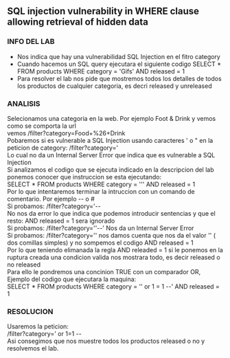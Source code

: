 ## SQL injection vulnerability in WHERE clause allowing retrieval of hidden data
### INFO DEL LAB
- Nos indica que hay una vulnerabilidad SQL Injection en el fitro category  
- Cuando hacemos un SQL query ejecutara el siguiente codigo SELECT * FROM  products WHERE category = 'Gifs' AND released = 1  
- Para resolver el lab nos pide que mostremos todos los detalles de todos los productos de cualquier categoria, es decri released y unreleased  
### ANALISIS  
Selecionamos una categoria en la web. Por ejemplo Foot & Drink y vemos como se comporta la url  
vemos /filter?category=Food+%26+Drink     
Pobaremos si es vulnerable a SQL Injection usando caracteres ' o " en la peticion de category:
/filter?category='  
Lo cual no da un Internal Server Error que indica que es vulnerable a SQL Injection  
Si analizamos el codigo que se ejecuta indicado en la descripcion del lab ponemos conocer que instruccion se esta ejecutando:  
SELECT * FROM  products WHERE category = ''' AND released = 1  
Por lo que intentaremos terminar la intruccion con un comando de comentario. Por ejemplo -- o #  
Si probamos:  /filter?category='--  
No nos da error lo que indica que podemos introducir sentencias y que el resto:  AND released = 1 sera ignorado  
Si probamos: /filter?category=''--'  Nos da un Internal Server Error   
Si probamos: /filter?category='' nos damos cuenta que nos da el valor '' ( dos comillas simples) y no sompemos el codigo AND released = 1  
Por lo que teniendo elimanada la regla AND releaded = 1 si le ponemos en la ruptura creada una condicion valida nos mostrara todo, es decir released o no released  
Para ello le pondremos una concinion TRUE con un comparador OR, Ejemplo del codigo que ejecutara la maquina:  
SELECT * FROM  products WHERE category = '' or 1 = 1 --' AND released = 1  
### RESOLUCION   
Usaremos la peticion:   
/filter?category=' or 1=1 --  
Asi consegimos que nos muestre todos los productos released o no y resolvemos el lab.    
